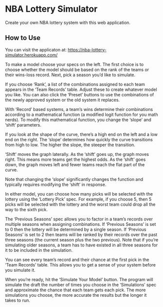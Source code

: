 # NBA Lottery Simulator

Create your own NBA lottery system with this web application.

## How to Use

You can visit the applicaton at: https://nba-lottery-simulator.herokuapp.com/

To make a model choose your specs on the left. The first choice is to choose whether the model should be based on the rank of the teams or their wins-loss record. Next, pick a season you’d like to simulate.

If you choose ‘Rank’, a list of the combinations assigned to each team appears in the ‘Team Records’ table. Adjust these to create whatever model you like. You can also click the ‘Preset’ buttons to use the combinations of the newly approved system or the old system it replaces.

With ‘Record’ based systems, a team’s wins determine their combinations according to a mathematical function (a modified logit function for you math nerds). To modify this mathematical function, you change the ‘slope’ and ‘shift’ parameters.

If you look at the shape of the curve, there’s a high end on the left and a low end on the right. The ‘slope’ determines how quickly the curve transitions from high to low. The higher the slope, the steeper the transition.

‘Shift’ moves the graph laterally. As the ‘shift’ goes up, the graph moves right. This means more teams get the highest odds. As the ‘shift’ goes down, the graph moves left and fewer teams reach the flat part of the curve.

Note that changing the ‘slope’ significantly changes the function and typically requires modifying the ‘shift’ in response.

In either model, you can choose how many picks will be selected with the lottery using the ‘Lottery Pick’ spec. For example, if you choose 5, then 5 picks will be selected with the lottery and the worst team could drop all the way to the sixth pick.

The ‘Previous Seasons’ spec allows you to factor in a team’s records over multiple seasons when assigning combinations. If ‘Previous Seasons’ is set to 0 then the lottery will be determined by a single season. If ‘Previous Seasons’ is set to 2 then teams will be ranked by their records over the past three seasons (the current season plus the two previous). Note that if you’re simulating older seasons, a team has to have existed in all three seasons for it to be included in the simulation.

You can see every team’s record and their chance at the first pick in the ‘Team Records’ table. This allows you to get a sense of your system before you simulate it.

When you’re ready, hit the ‘Simulate Your Model’ button. The program will simulate the draft the number of times you choose in the ‘Simulations’ spec and approximate the chance that each team gets each pick. The more simulations you choose, the more accurate the results but the longer it takes to run.
